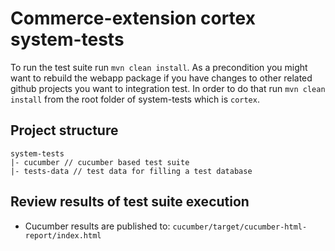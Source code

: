 # Commerce-extension cortex system-tests
To run the test suite run `mvn clean install`.
As a precondition you might want to rebuild the webapp package if you have changes to other related github projects you want to integration test.
In order to do that run `mvn clean install` from the root folder of system-tests which is `cortex`.
## Project structure
```
system-tests
|- cucumber // cucumber based test suite
|- tests-data // test data for filling a test database
```

## Review results of test suite execution
* Cucumber results are published to: `cucumber/target/cucumber-html-report/index.html`
